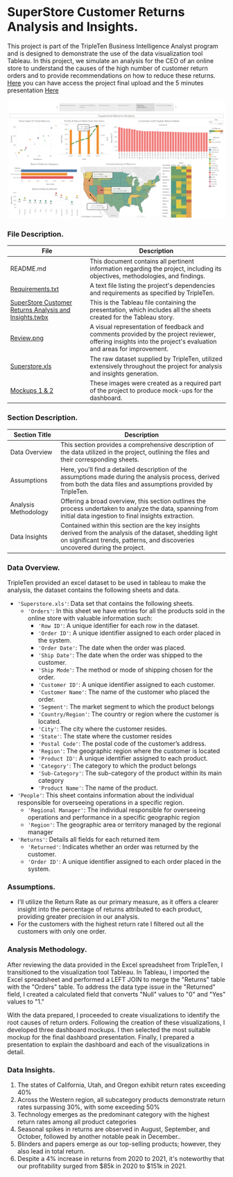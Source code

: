 # SuperStore Customer Returns Analysis and Insights.

This project is part of the TripleTen Business Intelligence Analyst program and is designed to demonstrate the use of the data visualization tool Tableau. 
In this project, we simulate an analysis for the CEO of an online store to understand the causes of the high number of customer return orders and to provide
recommendations on how to reduce these returns. [Here](https://public.tableau.com/app/profile/sebastian.rolin.guerra/viz/Project6TripleTen/SuperstoreAnalysis) 
you can have access the project final upload and the 5 minutes presentation [Here](https://youtu.be/VVsWl2m5Jlg )

[<img src="https://github.com/SebastianRolin/Portfolio/blob/main/Extra%20Resources/SuperStore%20Customer%20Returns%20Analysis%20and%20Insights.png">](https://public.tableau.com/app/profile/sebastian.rolin.guerra/viz/Project6TripleTen/SuperstoreAnalysis)


### File Description.

| File | Description |
| ----------- |----------- |
| README.md  | This document contains all pertinent information regarding the project, including its objectives, methodologies, and findings. |
| [Requirements.txt](https://github.com/SebastianRolin/Portfolio/blob/main/SuperStore%20Customer%20Returns%20Analysis%20and%20Insights/Requirements.txt) | A text file listing the project's dependencies and requirements as specified by TripleTen. |
| [SuperStore Customer Returns Analysis and Insights.twbx](https://github.com/SebastianRolin/Portfolio/blob/main/SuperStore%20Customer%20Returns%20Analysis%20and%20Insights/Project%206%20Customer%20Return%20Analysis.twbx) | This is the Tableau file containing the presentation, which includes all the sheets created for the Tableau story.|
| [Review.png](https://github.com/SebastianRolin/Portfolio/blob/main/SuperStore%20Customer%20Returns%20Analysis%20and%20Insights/Review.png) | A visual representation of feedback and comments provided by the project reviewer, offering insights into the project's evaluation and areas for improvement.  |
| [Superstore.xls](https://github.com/SebastianRolin/Portfolio/blob/main/SuperStore%20Customer%20Returns%20Analysis%20and%20Insights/Superstore.xls) | The raw dataset supplied by TripleTen, utilized extensively throughout the project for analysis and insights generation. |
|[Mockups 1 & 2](https://github.com/SebastianRolin/Portfolio/blob/main/SuperStore%20Customer%20Returns%20Analysis%20and%20Insights/Mockup%202.png) | These images were created as a required part of the project to produce mock-ups for the dashboard. |

### Section Description.

| Section Title | Description |
| ----------- |----------- |
| Data Overview | This section provides a comprehensive description of the data utilized in the project, outlining the files and their corresponding sheets. |
| Assumptions | Here, you'll find a detailed description of the assumptions made during the analysis process, derived from both the data files and assumptions provided by TripleTen. |
| Analysis Methodology | Offering a broad overview, this section outlines the process undertaken to analyze the data, spanning from initial data ingestion to final insights extraction. |
| Data Insights | Contained within this section are the key insights derived from the analysis of the dataset, shedding light on significant trends, patterns, and discoveries uncovered during the project. |

### Data Overview.
TripleTen provided an excel dataset to be used in tableau to make the analysis, the dataset contains the following sheets and data.

- `'Superstore.xls'`: Data set that contains the following sheets.
  - `'Orders'`: In this sheet we have entries for all the products sold in the online store with valuable information such:
    - `'Row ID'`: A unique identifier for each row in the dataset.
    - `'Order ID'`: A unique identifier assigned to each order placed in the system.
    - `'Order Date'`: The date when the order was placed.
    - `'Ship Date'`: The date when the order was shipped to the customer.
    - `'Ship Mode'`: The method or mode of shipping chosen for the order.
    - `'Customer ID'`: A unique identifier assigned to each customer.
    - `'Customer Name'`: The name of the customer who placed the order.
    - `'Segment'`: The market segment to which the product belongs
    - `'Country/Region'`: The country or region where the customer is located.
    - `'City'`: The city where the customer resides.
    - `'State'`: The state where the customer resides
    - `'Postal Code'`: The postal code of the customer’s address.
    - `'Region'`: The geographic region where the customer is located 
    - `'Product ID'`: A unique identifier assigned to each product.
    - `'Category'`: The category to which the product belongs
    - `'Sub-Category'`: The sub-category of the product within its main category
    - `'Product Name'`: The name of the product.
- `'People'`: This sheet contains information about the individual responsible for overseeing operations in a specific region.
    - `'Regional Manager'`: The individual responsible for overseeing operations and performance in a specific geographic region
    - `'Region'`: The geographic area or territory managed by the regional manager
- `'Returns'`: Details all fields for each returned item
    - `'Returned'`: Indicates whether an order was returned by the customer.
    - `'Order ID'`: A unique identifier assigned to each order placed in the system.



### Assumptions.
- I’ll utilize the Return Rate as our primary measure, as it offers a clearer insight into the percentage of returns attributed to each product,
providing greater precision in our analysis.
- For the customers with the highest return rate I filtered out all the customers with only one order.


### Analysis Methodology.
After reviewing the data provided in the Excel spreadsheet from TripleTen, I transitioned to the visualization tool Tableau. In Tableau, I imported the 
Excel spreadsheet and performed a LEFT JOIN to merge the "Returns" table with the "Orders" table. To address the data type issue in the "Returned" field, I 
created a calculated field that converts "Null" values to "0" and "Yes" values to "1." 

With the data prepared, I proceeded to create visualizations to identify the root causes of return orders. Following the creation of these visualizations, 
I developed three dashboard mockups. I then selected the most suitable mockup for the final dashboard presentation. Finally, I prepared a presentation to 
explain the dashboard and each of the visualizations in detail.
 

### Data Insights.
1. The states of California, Utah, and Oregon exhibit return rates exceeding 40%
2. Across the Western region, all subcategory products demonstrate return rates surpassing 30%, with some exceeding 50%
3. Technology emerges as the predominant category with the highest return rates among all product categories
4. Seasonal spikes in returns are observed in August, September, and October, followed by another notable peak in December..
5. Blinders and papers emerge as our top-selling products; however, they also lead in total return.
6. Despite a 4% increase in returns from 2020 to 2021, it's noteworthy that our profitability surged from $85k in 2020 to $151k in 2021.
